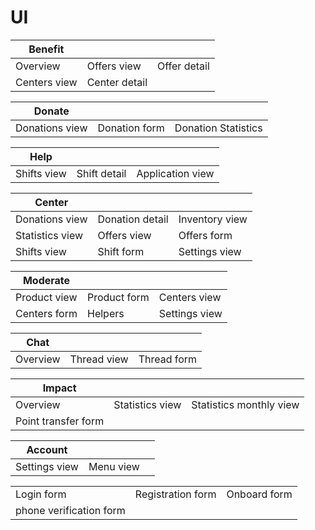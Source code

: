 # UI

|Benefit|||
|---|---|---|
|Overview|Offers view|Offer detail|
|Centers view|Center detail|

|Donate|||
|---|---|---|
|Donations view|Donation form|Donation Statistics|

|Help|||
|---|---|---|
|Shifts view|Shift detail|Application view|

|Center|||
|---|---|---|
|Donations view|Donation detail|Inventory view|
|Statistics view|Offers view|Offers form|
|Shifts view|Shift form|Settings view|

|Moderate|||
|---|---|---|
|Product view|Product form|Centers view|
|Centers form|Helpers|Settings view|

|Chat|||
|---|---|---|
|Overview|Thread view|Thread form|

|Impact|||
|---|---|---|
|Overview|Statistics view|Statistics monthly view|
|Point transfer form|||

|Account|||
|---|---|---|
|Settings view|Menu view||

||||
|---|---|---|
|Login form|Registration form|Onboard form|
|phone verification form|||
